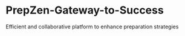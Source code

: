 # PrepZen-Gateway-to-Success
Efficient and collaborative platform to enhance preparation strategies

